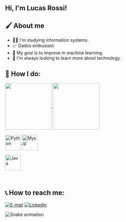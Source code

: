 ## Hi, I'm Lucas Rossi!

##  🖌 About me
- 👨‍💻 I'm studying information systems.
- 📈 Dados enthusiast.
- 🤖 My goal is to improve in machine learning.
- 🧠 I'm always looking to learn more about technology.

## 🎨 How I do:

<a href="https://github.com/rossilucaz/github-readme-stats">
  <img align="center" height ="150em" 
  src="https://github-readme-stats-sigma-five.vercel.app/api/top-langs/?username=rossilucaz&count_private=true&layout=compact&theme=codeSTACKr" />
</a>
<a href="https://github.com/rossilucas/convoychat">
  <img align="center" height ="150em" src="https://github-readme-stats-sigma-five.vercel.app/api?username=rossilucaz&count_private=true&theme=codeSTACKr" />
</a>

<div style="display: inline_block"><br>
<a href="https://github.com/rossilucaz/github-readme-stats">
  <img align="center" alt="Python" height="50" width="50" 
  src="https://cdn.jsdelivr.net/gh/devicons/devicon/icons/python/python-original.svg">
<img align="center" alt="Mysql" height="50" width="50" s
  src="https://cdn.jsdelivr.net/gh/devicons/devicon/icons/mysql/mysql-original.svg">

 <img align="center" alt="Java" height="50" width="50" 
 src="https://cdn.jsdelivr.net/gh/devicons/devicon/icons/java/java-original.svg">
 
</a>
 
  
<div style="display: inline_block"><br>


  
  
 ## 📞 How to reach me:
<p align="left">
<a href="mailto:apds.lucasdallagnolr@gmail.com"><img alt="E-mail" src="https://img.shields.io/badge/Gmail-D14836?style=for-the-badge&logo=gmail&logoColor=white"></a>
<a href="https://www.linkedin.com/in/drossilucas/"><img alt="LinkedIn" src="https://img.shields.io/badge/LinkedIn-0077B5?style=for-the-badge&logo=linkedin&logoColor=white"></a>

  ![Snake animation](https://github.com/rossilucaz/rossilucaz/blob/output/github-contribution-grid-snake.svg)
